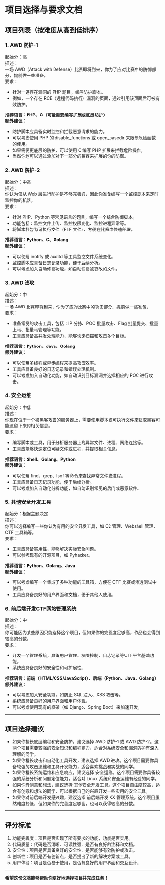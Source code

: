 # 项目选择与要求文档
## 项目列表（按难度从高到低排序）

### 1. **AWD 防护-1**  
   起始分：高  
   描述：  
   一场 AWD（Attack with Defense）比赛即将到来，你为了应对比赛中的防御部分，提前做一些准备。  
   要求：

+ 针对一道存在漏洞的 PHP 题目，编写防护脚本。  
+ 例如，一个存在 RCE（远程代码执行）漏洞的页面，通过引用该页面后可被有效防护。

**推荐语言：PHP、C（可能需要编写扩展或底层防护）**  
**额外建议：**

+ 防护脚本应具备实时监控和拦截恶意请求的能力。  
+ 可以考虑使用 PHP 的 disable_functions 或 open_basedir 来限制危险函数的使用。  
+ 如果需要更底层的防护，可以使用 C 编写 PHP 扩展来拦截危险操作。
+ 当然你也可以通过添加对下一部分的兼容来扩展的你的防御。

### 2. **AWD 防护-2**  
   起始分：中高  
   描述：  
   你认为仅从 Web 层进行防护是不够完善的，因此你准备编写一个监控脚本来定时监控你的机器。  
   要求：

+ 针对 PHP、Python 等常见语言的题目，编写一个综合防御脚本。  
+ 功能包括：监控文件上传、监控权限变化、监控进程异常等。  
+ 将脚本打包为可执行文件（ELF 文件），方便在比赛中快速部署。

**推荐语言：Python、C、Golang**  
**额外建议：**  

+ 可以使用 inotify 或 auditd 等工具监控文件系统变化。  
+ 监控脚本应具备日志记录功能，便于后续分析。  
+ 可以考虑加入自动修复功能，如自动恢复被篡改的文件。

### 3. **AWD 进攻**  
   起始分：中  
   描述：  
   一场 AWD 比赛即将到来，你为了应对比赛中的攻击部分，提前做一些准备。  
   要求：

+ 准备常见的攻击工具，包括：IP 分拣、POC 批量攻击、Flag 批量提交、批量上马、批量马管理等功能。  
+ 工具应具备高并发处理能力，能够快速扫描和攻击多个目标。

**推荐语言：Python、Java、Golang**  
**额外建议：**  

+ 可以使用多线程或异步编程来提高攻击效率。  
+ 工具应具备良好的日志记录和错误处理机制。  
+ 可以考虑加入自动化功能，如自动识别目标漏洞并选择相应的 POC 进行攻击。

### 4. **安全运维**  
   起始分：中低  
   描述：  
   你现在位于一个被黑客攻击的服务器上，需要使用脚本或可执行文件来获取黑客可能遗留下来的相关信息。  
   要求：

+ 编写脚本或工具，用于分析服务器上的异常文件、进程、网络连接等。  
+ 工具应能够快速定位可疑文件或进程，并提取相关信息。

**推荐语言：Shell、Golang、Python**  
**额外建议：**  

+ 可以使用 find、grep、lsof 等命令来查找异常文件或进程。  
+ 工具应具备日志记录功能，便于后续分析。  
+ 可以考虑加入自动化分析功能，如自动识别常见的后门或恶意软件。

### 5. **其他安全开发工具**  
   起始分：根据主题决定  
   描述：  
   你可以选择编写一些你认为有用的安全开发工具，如 C2 管理、Webshell 管理、CTF 工具箱等。  
   要求：

+ 工具应具备实用性，能够解决实际安全问题。  
+ 可以参考现有的开源项目，如 Pyhacker。

**推荐语言：Python、Golang、Java**  
**额外建议：**  

+ 可以考虑编写一个集成了多种功能的工具箱，方便在 CTF 比赛或渗透测试中使用。  
+ 工具应具备良好的用户界面和文档，便于其他人使用。

### 6. **前后端开发CTF网站管理系统**  
   起始分：中  
   描述：  
   你可能因为某些原因只能选择这个项目，但如果你的完善度足够高，作品也会得到较高的分数。  
   要求：

+ 开发一个管理系统，具备用户管理、权限控制、日志记录等CTF平台基础功能。  
+ 系统应具备良好的安全性和可扩展性。

**推荐语言：前端（HTML/CSS/JavaScript）、后端（Python、Java、Golang）**  
**额外建议：**  

+ 可以考虑加入安全功能，如防止 SQL 注入、XSS 攻击等。  
+ 系统应具备良好的用户界面和用户体验。  
+ 可以考虑使用现有的框架（如 Django、Spring Boot）来加速开发。

---

<h2 id="DN77z">项目选择建议</h2>

+ 如果你擅长底层编程和安全防护，建议选择 AWD 防护-1 或 AWD 防护-2。这两个项目需要较强的安全知识和编程能力，适合对系统安全和漏洞防护有深入理解的同学。
+ 如果你擅长攻击和自动化工具开发，建议选择 AWD 进攻。这个项目需要你具备较强的攻击思维和工具开发能力，适合喜欢挑战和实战的同学。
+ 如果你擅长系统运维和应急响应，建议选择 安全运维。这个项目需要你具备较强的系统分析和问题定位能力，适合对 Linux 系统和安全运维有经验的同学。
+ 如果你有创意和想法，建议选择 其他安全开发工具。这个项目自由度较高，适合有创意和想法的同学，可以根据自己的兴趣开发一些实用的安全工具。
+ 如果你对前后端开发感兴趣，建议选择 前后端开发 XX 管理系统。这个项目虽然难度较低，但如果你的完善度足够高，也可以获得较高的分数。

---

<h2 id="kEXxV">评分标准</h2>

1. 功能完善度：项目是否实现了所有要求的功能，功能是否实用。
2. 代码质量：代码是否清晰、可读性强，是否有良好的注释和文档。
3. 安全性：项目是否具备良好的安全性，是否能够有效防护或攻击。
4. 创新性：项目是否有创新点，是否提出了新的解决方案或工具。
5. 用户体验：项目是否易于使用，是否有良好的用户界面和交互设计。

---

**希望这份文档能够帮助你更好地选择项目并完成任务！**
